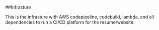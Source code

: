##Infrasture

This is the infrasture with AWS codepipeline, codebuild, lambda, and all dependencies to run a CI/CD platform for the resume/website.
